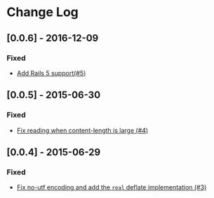 # Change Log

## [0.0.6] - 2016-12-09

### Fixed
- [Add Rails 5 support(#5)](https://github.com/andrhamm/degzipper/pull/6)


## [0.0.5] - 2015-06-30

### Fixed
- [Fix reading when content-length is large (#4)](https://github.com/andrhamm/degzipper/pull/4)


## [0.0.4] - 2015-06-29

### Fixed
- [Fix no-utf encoding and add the `real` deflate implementation (#3)](https://github.com/andrhamm/degzipper/pull/3)
